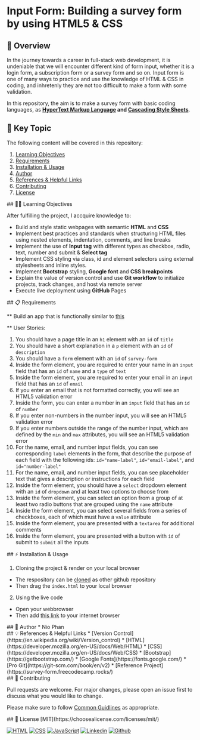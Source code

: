 # Input Form: Building a survey form by using HTML5 & CSS

## 🚀 Overview

In the journey towards a career in full-stack web development, it is undeniable that we will encounter different kind of form input, whether it is a login form, a subscription form or a survey form and so on. Input form is one of many ways to practice and use the knowledge of HTML & CSS in coding, and inhretenly they are not too difficult to make a form with some validation.

In this repository, the aim is to make a survey form with basic coding languages, as **[HyperText Markup Language](https://en.wikipedia.org/wiki/HTML#:~:text=The%20HyperText%20Markup%20Language%20or,(HyperText%20Markup%20Language)) and [Cascading Style Sheets](https://en.wikipedia.org/wiki/CSS)**.

## 🔑 Key Topic

The following content will be covered in this repository:
 1. [Learning Objectives](#learning)
 2. [Requirements](#requirement)
 3. [Installation & Usage](#tools)
 4. [Author](#author)
 5. [References & Helpful Links](#links)
 6. [Contributing](#contribution)
 7. [License](#license)

<div id='learning'/> 
## 🧑‍💻 Learning Objectives

After fulfilling the project, I accquire knowledge to:
* Build and style static webpages with semantic **HTML** and **CSS**
* Implement best practices and standards when structuring HTML files using nested elements, indentation, comments, and line breaks
* Implement the use of **Input tag** with different types as checkbox, radio, text, number and submit & **Select tag**
* Implement CSS styling via class, id and element selectors using external stylesheets and inline styles.
* Implement **Bootstrap** styling, **Google font** and **CSS breakpoints**
* Explain the value of version control and use **Git workflow** to initialize projects, track changes, and host via remote server
* Execute live deployment using **GitHub** Pages

<div id='requirement'/> 
## 📋 Requirements

** Build an app that is functionally similar to [this](https://survey-form.freecodecamp.rocks)

** User Stories: 
1. You should have a page title in an `h1` element with an `id` of `title`
2. You should have a short explanation in a `p` element with an `id` of `description`
3. You should have a `form` element with an `id` of `survey-form`
4. Inside the form element, you are required to enter your name in an `input` field that has an `id` of `name` and a `type` of `text`
5. Inside the form element, you are required to enter your email in an `input` field that has an `id` of `email`
6. If you enter an email that is not formatted correctly, you will see an HTML5 validation error
7. Inside the form, you can enter a number in an `input` field that has an `id` of `number`
8. If you enter non-numbers in the number input, you will see an HTML5 validation error
9. If you enter numbers outside the range of the number input, which are defined by the `min` and `max` attributes, you will see an HTML5 validation error
10. For the name, email, and number input fields, you can see corresponding `label` elements in the form, that describe the purpose of each field with the following ids: `id="name-label"`, `id="email-label"`, and `id="number-label"`
11. For the name, email, and number input fields, you can see placeholder text that gives a description or instructions for each field
12. Inside the form element, you should have a `select` dropdown element with an `id` of `dropdown` and at least two options to choose from
13. Inside the form element, you can select an option from a group of at least two radio buttons that are grouped using the `name` attribute
14. Inside the form element, you can select several fields from a series of checkboxes, each of which must have a `value` attribute
15. Inside the form element, you are presented with a `textarea` for additional comments
16. Inside the form element, you are presented with a button with `id` of submit to `submit` all the inputs

<div id='tools'/>
## ⚡ Installation & Usage

1. Cloning the project & render on your local browser
* The respository can be [cloned](https://docs.github.com/en/repositories/creating-and-managing-repositories/cloning-a-repository) as other github repository 
* Then drag the `index.html` to your local browser

2. Using the live code
* Open your webbrowser
* Then add [this link](https://kippulainen04.github.io/survey-form/) to your internet browser

<div id='author'/>
## 👥 Author
* Nio Phan

<div id='links'/>
## 💡 References & Helpful Links 
* [Version Control](https://en.wikipedia.org/wiki/Version_control)
* [HTML](https://developer.mozilla.org/en-US/docs/Web/HTML)
* [CSS](https://developer.mozilla.org/en-US/docs/Web/CSS)
* [Bootstrap](https://getbootstrap.com/)
* [Google Fonts](https://fonts.google.com/)
* [Pro Git](https://git-scm.com/book/en/v2)
* [Reference Project](https://survey-form.freecodecamp.rocks/)

<div id='contribution'/>
## 💭 Contributing

Pull requests are welcome. For major changes, please open an issue first to discuss what you would like to change.

Please make sure to follow [Common Guidlines](https://docs.github.com/en/communities/setting-up-your-project-for-healthy-contributions/setting-guidelines-for-repository-contributors) as appropriate.

<div id='license'/>
## 📝 License
[MIT](https://choosealicense.com/licenses/mit/)

[![HTML](https://img.shields.io/badge/HTML-%23FFac45.svg?&style=for-the-badge&logo=html5&logoColor=white&color=orange)](https://github.com/)
[![CSS](https://img.shields.io/badge/CSS-%23FFac45.svg?&style=for-the-badge&logo=css3&logoColor=white&color=blue)](https://github.com/)
[![JavaScript](https://img.shields.io/badge/JAVASCRIPT-%23FFac45.svg?&style=for-the-badge&logo=javascript&logoColor=white&color=yellow)](https://github.com/) 
[![Linkedin](https://img.shields.io/badge/linkedin-%230077B5.svg?&style=for-the-badge&logo=linkedin&logoColor=white)](https://www.linkedin.com/)
[![Github](http://img.shields.io/badge/github-%231877F2.svg?&style=for-the-badge&logo=github&logoColor=white&color=black)](https://github.com/)
















